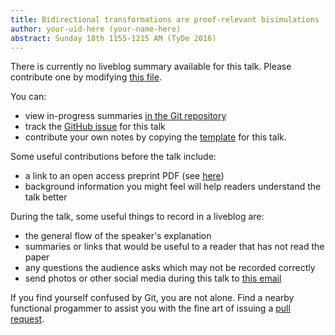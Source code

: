 ```yaml
---
title: Bidirectional transformations are proof-relevant bisimulations
author: your-uid-here (your-name-here)
abstract: Sunday 18th 1155-1215 AM (TyDe 2016)
---
```


There is currently no liveblog summary available for this talk. Please contribute one by modifying [this file](https://github.com/ocamllabs/icfp2016-blog/blob/master/TyDe/bidirectional-transformations-.md).

You can:
* view in-progress summaries [in the Git repository](https://github.com/ocamllabs/icfp2016-blog/tree/master/TyDe/bidirectional-transformations-/)
* track the [GitHub issue](https://github.com/ocamllabs/icfp2016-blog/issues/18) for this talk
* contribute your own notes by copying the [template](bidirectional-transformations-/template.md) for this talk.

Some useful contributions before the talk include:
* a link to an open access preprint PDF (see [here](https://github.com/gasche/icfp2016-papers))
* background information you might feel will help readers understand the talk better

During the talk, some useful things to record in a liveblog are:
* the general flow of the speaker's explanation
* summaries or links that would be useful to a reader that has not read the paper
* any questions the audience asks which may not be recorded correctly
* send photos or other social media during this talk to [this email](mailto:icfp16.photos@gmail.com?subject=TyDe:bidirectional-transformations-)

If you find yourself confused by Git, you are not alone. Find a nearby functional progammer
to assist you with the fine art of issuing a [pull request](https://help.github.com/articles/about-pull-requests/).


